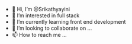 - 👋 Hi, I’m @Srikathyayini
- 👀 I’m interested in full stack
- 🌱 I’m currently learning front end development
- 💞️ I’m looking to collaborate on ...
- 📫 How to reach me ...

<!---
Srikathyayini/Srikathyayini is a ✨ special ✨ repository because its `README.md` (this file) appears on your GitHub profile.
You can click the Preview link to take a look at your changes.
--->
